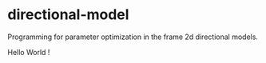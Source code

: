 # directional-model

Programming for parameter optimization in the frame 2d directional models.


Hello World !
